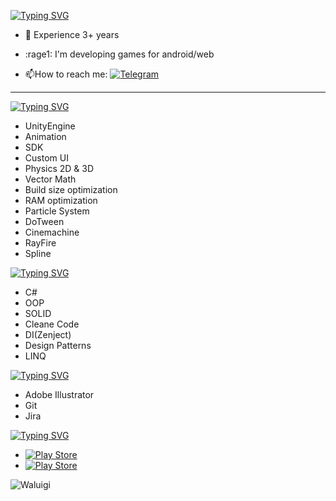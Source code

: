 [![Typing SVG](https://readme-typing-svg.herokuapp.com?font=Fira+Code&size=30&duration=2000&pause=500&color=F7F393&background=FF390000&width=435&lines=Hi!+My+name+is+Daniil;I+am+a+Unity+developer)](https://git.io/typing-svg)


- :office: Experience 3+ years

- :rage1: I'm developing games for android/web

- 📫How to reach me: [![Telegram](https://img.shields.io/badge/-plastfw-blue?style=flat&logo=Telegram&logoColor=white)](https://t.me/plastfw)

---


[![Typing SVG](https://readme-typing-svg.herokuapp.com?font=JetBrains+Mono&pause=3000&color=D9F771&repeat=false&width=435&lines=Unity)](https://git.io/typing-svg)
-  UnityEngine
-  Animation
-  SDK
-  Custom UI
-  Physics 2D & 3D
-  Vector Math
-  Build size optimization
-  RAM optimization
-  Particle System
-  DoTween
-  Cinemachine
-  RayFire
-  Spline

[![Typing SVG](https://readme-typing-svg.herokuapp.com?font=JetBrains+Mono&pause=3000&color=D9F771&repeat=false&width=435&lines=Code)](https://git.io/typing-svg)
-  C#
-  OOP
-  SOLID
-  Cleane Code
-  DI(Zenject)
-  Design Patterns
-  LINQ

[![Typing SVG](https://readme-typing-svg.herokuapp.com?font=JetBrains+Mono&pause=3000&color=D9F771&repeat=false&width=435&lines=Other)](https://git.io/typing-svg)
-  Adobe Illustrator
-  Git
-  Jira

[![Typing SVG](https://readme-typing-svg.herokuapp.com?font=JetBrains+Mono&pause=1000&color=D9F771&repeat=false&width=435&lines=LastProjects)](https://git.io/typing-svg)

- [![Play Store](https://img.shields.io/badge/Toilet_Rush-414141?style=for-the-badge&logo=google-play&logoColor=white)](https://yandex.ru/games/app/210372?draft=true&lang=ru)
- [![Play Store](https://img.shields.io/badge/Shooting_Range-414141?style=for-the-badge&logo=google-play&logoColor=white)](https://www.crazygames.com/game/the-range-3d)

![Waluigi](https://octodex.github.com/images/spidertocat.png)
